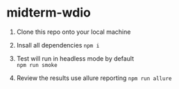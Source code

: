 # midterm-wdio

1. Clone this repo onto your local machine

2. Insall all dependencies 
`npm i `

3. Test will run in headless mode by default  
`npm run smoke`

4. Review the results use allure reporting 
`npm run allure` 

